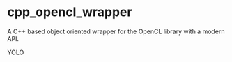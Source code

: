 cpp_opencl_wrapper
==================

A C++ based object oriented wrapper for the OpenCL library with a modern API.

YOLO
